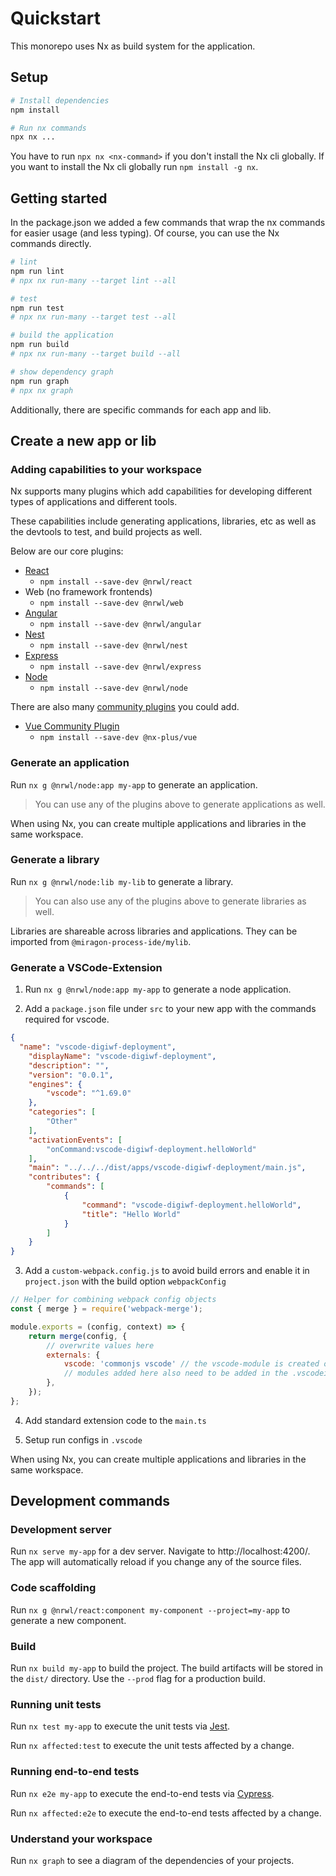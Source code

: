 # Quickstart

This monorepo uses Nx as build system for the application.

## Setup

````bash
# Install dependencies
npm install

# Run nx commands
npx nx ...
````

You have to run `npx nx <nx-command>` if you don't install the Nx cli globally. If you want to install the Nx cli globally run `npm install -g nx`.


## Getting started

In the package.json we added a few commands that wrap the nx commands for easier usage (and less typing). Of course, you can use the Nx commands directly.

````bash
# lint
npm run lint
# npx nx run-many --target lint --all

# test
npm run test
# npx nx run-many --target test --all

# build the application
npm run build
# npx nx run-many --target build --all

# show dependency graph
npm run graph
# npx nx graph
````

Additionally, there are specific commands for each app and lib.

## Create a new app or lib

### Adding capabilities to your workspace

Nx supports many plugins which add capabilities for developing different types of applications and different tools.

These capabilities include generating applications, libraries, etc as well as the devtools to test, and build projects as well.

Below are our core plugins:

- [React](https://reactjs.org)
  - `npm install --save-dev @nrwl/react`
- Web (no framework frontends)
  - `npm install --save-dev @nrwl/web`
- [Angular](https://angular.io)
  - `npm install --save-dev @nrwl/angular`
- [Nest](https://nestjs.com)
  - `npm install --save-dev @nrwl/nest`
- [Express](https://expressjs.com)
  - `npm install --save-dev @nrwl/express`
- [Node](https://nodejs.org)
  - `npm install --save-dev @nrwl/node`

There are also many [community plugins](https://nx.dev/community) you could add.

- [Vue Community Plugin](https://github.com/ZachJW34/nx-plus/tree/master/libs/vue)
  - `npm install --save-dev @nx-plus/vue`

### Generate an application

Run `nx g @nrwl/node:app my-app` to generate an application.

> You can use any of the plugins above to generate applications as well.

When using Nx, you can create multiple applications and libraries in the same workspace.

### Generate a library

Run `nx g @nrwl/node:lib my-lib` to generate a library.

> You can also use any of the plugins above to generate libraries as well.

Libraries are shareable across libraries and applications. They can be imported from `@miragon-process-ide/mylib`.

### Generate a VSCode-Extension

1. Run `nx g @nrwl/node:app my-app` to generate a node application.

2. Add a `package.json` file under `src` to your new app with the commands required for vscode.

````json
{
  "name": "vscode-digiwf-deployment",
	"displayName": "vscode-digiwf-deployment",
	"description": "",
	"version": "0.0.1",
	"engines": {
		"vscode": "^1.69.0"
	},
	"categories": [
		"Other"
	],
	"activationEvents": [
        "onCommand:vscode-digiwf-deployment.helloWorld"
	],
	"main": "../../../dist/apps/vscode-digiwf-deployment/main.js",
	"contributes": {
		"commands": [
			{
				"command": "vscode-digiwf-deployment.helloWorld",
				"title": "Hello World"
			}
		]
	}
}
````

3. Add a `custom-webpack.config.js` to avoid build errors and enable it in `project.json` with the build option `webpackConfig`

````javascript
// Helper for combining webpack config objects
const { merge } = require('webpack-merge');

module.exports = (config, context) => {
    return merge(config, {
        // overwrite values here
        externals: {
            vscode: 'commonjs vscode' // the vscode-module is created on-the-fly and must be excluded. Add other modules that cannot be webpack'ed, 📖 -> https://webpack.js.org/configuration/externals/
            // modules added here also need to be added in the .vscodeignore file
        },
    });
};
````

4. Add standard extension code to the `main.ts`

5. Setup run configs in `.vscode`

When using Nx, you can create multiple applications and libraries in the same workspace.

## Development commands

### Development server

Run `nx serve my-app` for a dev server. Navigate to http://localhost:4200/. The app will automatically reload if you change any of the source files.

### Code scaffolding

Run `nx g @nrwl/react:component my-component --project=my-app` to generate a new component.

### Build

Run `nx build my-app` to build the project. The build artifacts will be stored in the `dist/` directory. Use the `--prod` flag for a production build.

### Running unit tests

Run `nx test my-app` to execute the unit tests via [Jest](https://jestjs.io).

Run `nx affected:test` to execute the unit tests affected by a change.

### Running end-to-end tests

Run `nx e2e my-app` to execute the end-to-end tests via [Cypress](https://www.cypress.io).

Run `nx affected:e2e` to execute the end-to-end tests affected by a change.

### Understand your workspace

Run `nx graph` to see a diagram of the dependencies of your projects.
